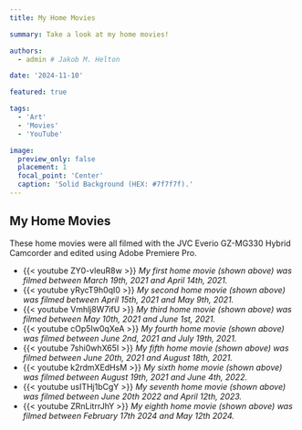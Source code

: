 ```yaml
---
title: My Home Movies

summary: Take a look at my home movies!

authors:
  - admin # Jakob M. Helton

date: '2024-11-10'

featured: true

tags:
  - 'Art'
  - 'Movies'
  - 'YouTube'

image:
  preview_only: false
  placement: 1
  focal_point: 'Center'
  caption: 'Solid Background (HEX: #7f7f7f).'
---
```


## My Home Movies

These home movies were all filmed with the JVC Everio GZ-MG330 Hybrid Camcorder and edited using Adobe Premiere Pro. 

- {{< youtube ZY0-vleuR8w >}} _My first home movie (shown above) was filmed between March 19th, 2021 and April 14th, 2021._
- {{< youtube yRycT9h0qI0 >}} _My second home movie (shown above) was filmed between April 15th, 2021 and May 9th, 2021._
- {{< youtube Vmhlj8W7ifU >}} _My third home movie (shown above) was filmed between May 10th, 2021 and June 1st, 2021._
- {{< youtube cOp5Iw0qXeA >}} _My fourth home movie (shown above) was filmed between June 2nd, 2021 and July 19th, 2021._
- {{< youtube 7shi0whX65I >}} _My fifth home movie (shown above) was filmed between June 20th, 2021 and August 18th, 2021._
- {{< youtube k2rdmXEdHsM >}} _My sixth home movie (shown above) was filmed between August 19th, 2021 and June 4th, 2022._
- {{< youtube usITHj1bCgY >}} _My seventh home movie (shown above) was filmed between June 20th 2022 and April 12th, 2023._
- {{< youtube ZRnLitrrJhY >}} _My eighth home movie (shown above) was filmed between February 17th 2024 and May 12th 2024._
